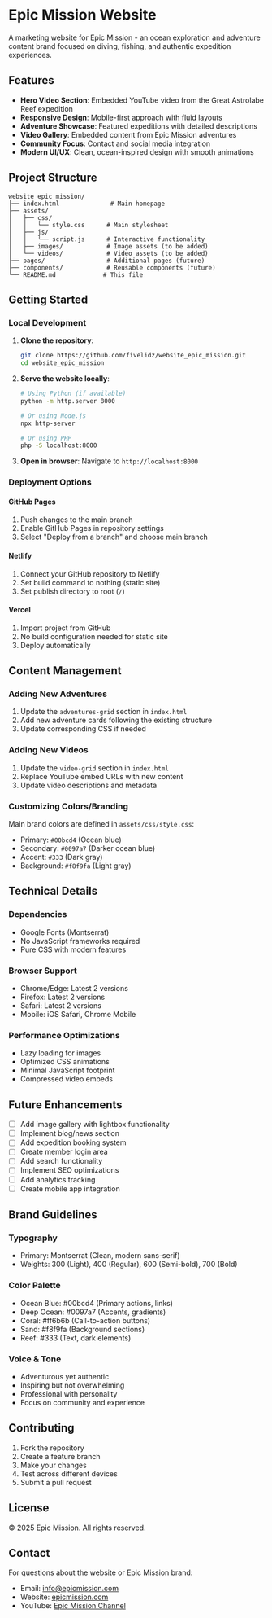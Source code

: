 # Epic Mission Website

A marketing website for Epic Mission - an ocean exploration and adventure content brand focused on diving, fishing, and authentic expedition experiences.

## Features

- **Hero Video Section**: Embedded YouTube video from the Great Astrolabe Reef expedition
- **Responsive Design**: Mobile-first approach with fluid layouts
- **Adventure Showcase**: Featured expeditions with detailed descriptions
- **Video Gallery**: Embedded content from Epic Mission adventures
- **Community Focus**: Contact and social media integration
- **Modern UI/UX**: Clean, ocean-inspired design with smooth animations

## Project Structure

```
website_epic_mission/
├── index.html              # Main homepage
├── assets/
│   ├── css/
│   │   └── style.css      # Main stylesheet
│   ├── js/
│   │   └── script.js      # Interactive functionality
│   ├── images/            # Image assets (to be added)
│   └── videos/            # Video assets (to be added)
├── pages/                 # Additional pages (future)
├── components/            # Reusable components (future)
└── README.md             # This file
```

## Getting Started

### Local Development

1. **Clone the repository**:
   ```bash
   git clone https://github.com/fivelidz/website_epic_mission.git
   cd website_epic_mission
   ```

2. **Serve the website locally**:
   ```bash
   # Using Python (if available)
   python -m http.server 8000
   
   # Or using Node.js
   npx http-server
   
   # Or using PHP
   php -S localhost:8000
   ```

3. **Open in browser**:
   Navigate to `http://localhost:8000`

### Deployment Options

#### GitHub Pages
1. Push changes to the main branch
2. Enable GitHub Pages in repository settings
3. Select "Deploy from a branch" and choose main branch

#### Netlify
1. Connect your GitHub repository to Netlify
2. Set build command to nothing (static site)
3. Set publish directory to root (`/`)

#### Vercel
1. Import project from GitHub
2. No build configuration needed for static site
3. Deploy automatically

## Content Management

### Adding New Adventures
1. Update the `adventures-grid` section in `index.html`
2. Add new adventure cards following the existing structure
3. Update corresponding CSS if needed

### Adding New Videos
1. Update the `video-grid` section in `index.html`
2. Replace YouTube embed URLs with new content
3. Update video descriptions and metadata

### Customizing Colors/Branding
Main brand colors are defined in `assets/css/style.css`:
- Primary: `#00bcd4` (Ocean blue)
- Secondary: `#0097a7` (Darker ocean blue)
- Accent: `#333` (Dark gray)
- Background: `#f8f9fa` (Light gray)

## Technical Details

### Dependencies
- Google Fonts (Montserrat)
- No JavaScript frameworks required
- Pure CSS with modern features

### Browser Support
- Chrome/Edge: Latest 2 versions
- Firefox: Latest 2 versions
- Safari: Latest 2 versions
- Mobile: iOS Safari, Chrome Mobile

### Performance Optimizations
- Lazy loading for images
- Optimized CSS animations
- Minimal JavaScript footprint
- Compressed video embeds

## Future Enhancements

- [ ] Add image gallery with lightbox functionality
- [ ] Implement blog/news section
- [ ] Add expedition booking system
- [ ] Create member login area
- [ ] Add search functionality
- [ ] Implement SEO optimizations
- [ ] Add analytics tracking
- [ ] Create mobile app integration

## Brand Guidelines

### Typography
- Primary: Montserrat (Clean, modern sans-serif)
- Weights: 300 (Light), 400 (Regular), 600 (Semi-bold), 700 (Bold)

### Color Palette
- Ocean Blue: #00bcd4 (Primary actions, links)
- Deep Ocean: #0097a7 (Accents, gradients)
- Coral: #ff6b6b (Call-to-action buttons)
- Sand: #f8f9fa (Background sections)
- Reef: #333 (Text, dark elements)

### Voice & Tone
- Adventurous yet authentic
- Inspiring but not overwhelming
- Professional with personality
- Focus on community and experience

## Contributing

1. Fork the repository
2. Create a feature branch
3. Make your changes
4. Test across different devices
5. Submit a pull request

## License

© 2025 Epic Mission. All rights reserved.

## Contact

For questions about the website or Epic Mission brand:
- Email: info@epicmission.com
- Website: [epicmission.com](https://epicmission.com)
- YouTube: [Epic Mission Channel](https://www.youtube.com/watch?v=_o0C9hxyf0w)
